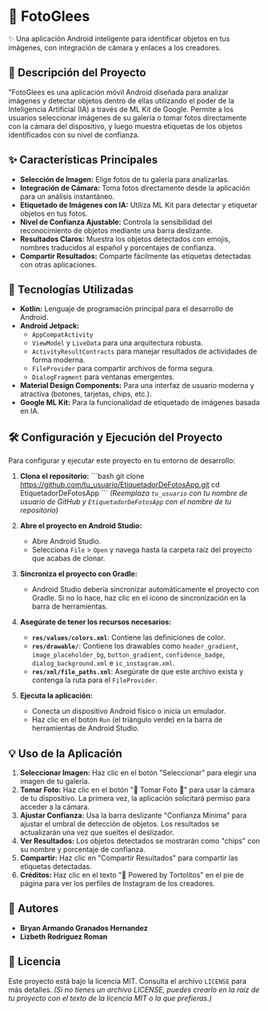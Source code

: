 # 💖 FotoGlees

✨ Una aplicación Android inteligente para identificar objetos en tus imágenes, con integración de cámara y enlaces a los creadores.

## 📸 Descripción del Proyecto

"FotoGlees es una aplicación móvil Android diseñada para analizar imágenes y detectar objetos dentro de ellas utilizando el poder de la Inteligencia Artificial (IA) a través de ML Kit de Google. Permite a los usuarios seleccionar imágenes de su galería o tomar fotos directamente con la cámara del dispositivo, y luego muestra etiquetas de los objetos identificados con su nivel de confianza.


## ✨ Características Principales

*   **Selección de Imagen:** Elige fotos de tu galería para analizarlas.
*   **Integración de Cámara:** Toma fotos directamente desde la aplicación para un análisis instantáneo.
*   **Etiquetado de Imágenes con IA:** Utiliza ML Kit para detectar y etiquetar objetos en tus fotos.
*   **Nivel de Confianza Ajustable:** Controla la sensibilidad del reconocimiento de objetos mediante una barra deslizante.
*   **Resultados Claros:** Muestra los objetos detectados con emojis, nombres traducidos al español y porcentajes de confianza.
*   **Compartir Resultados:** Comparte fácilmente las etiquetas detectadas con otras aplicaciones.

## 🚀 Tecnologías Utilizadas

*   **Kotlin:** Lenguaje de programación principal para el desarrollo de Android.
*   **Android Jetpack:**
    *   `AppCompatActivity`
    *   `ViewModel` y `LiveData` para una arquitectura robusta.
    *   `ActivityResultContracts` para manejar resultados de actividades de forma moderna.
    *   `FileProvider` para compartir archivos de forma segura.
    *   `DialogFragment` para ventanas emergentes.
*   **Material Design Components:** Para una interfaz de usuario moderna y atractiva (botones, tarjetas, chips, etc.).
*   **Google ML Kit:** Para la funcionalidad de etiquetado de imágenes basada en IA.

## 🛠️ Configuración y Ejecución del Proyecto

Para configurar y ejecutar este proyecto en tu entorno de desarrollo:

1.  **Clona el repositorio:**
    \`\`\`bash
    git clone https://github.com/tu_usuario/EtiquetadorDeFotosApp.git
    cd EtiquetadorDeFotosApp
    \`\`\`
    *(Reemplaza `tu_usuario` con tu nombre de usuario de GitHub y `EtiquetadorDeFotosApp` con el nombre de tu repositorio)*

2.  **Abre el proyecto en Android Studio:**
    *   Abre Android Studio.
    *   Selecciona `File` > `Open` y navega hasta la carpeta raíz del proyecto que acabas de clonar.

3.  **Sincroniza el proyecto con Gradle:**
    *   Android Studio debería sincronizar automáticamente el proyecto con Gradle. Si no lo hace, haz clic en el icono de sincronización en la barra de herramientas.

4.  **Asegúrate de tener los recursos necesarios:**
    *   **`res/values/colors.xml`**: Contiene las definiciones de color.
    *   **`res/drawable/`**: Contiene los drawables como `header_gradient`, `image_placeholder_bg`, `button_gradient`, `confidence_badge`, `dialog_background.xml` e `ic_instagram.xml`.
    *   **`res/xml/file_paths.xml`**: Asegúrate de que este archivo exista y contenga la ruta para el `FileProvider`.

5.  **Ejecuta la aplicación:**
    *   Conecta un dispositivo Android físico o inicia un emulador.
    *   Haz clic en el botón `Run` (el triángulo verde) en la barra de herramientas de Android Studio.

## 💡 Uso de la Aplicación

1.  **Seleccionar Imagen:** Haz clic en el botón "Seleccionar" para elegir una imagen de tu galería.
2.  **Tomar Foto:** Haz clic en el botón "📸 Tomar Foto 📸" para usar la cámara de tu dispositivo. La primera vez, la aplicación solicitará permiso para acceder a la cámara.
3.  **Ajustar Confianza:** Usa la barra deslizante "Confianza Mínima" para ajustar el umbral de detección de objetos. Los resultados se actualizarán una vez que sueltes el deslizador.
4.  **Ver Resultados:** Los objetos detectados se mostrarán como "chips" con su nombre y porcentaje de confianza.
5.  **Compartir:** Haz clic en "Compartir Resultados" para compartir las etiquetas detectadas.
6.  **Créditos:** Haz clic en el texto "💖 Powered by Tortolitos" en el pie de página para ver los perfiles de Instagram de los creadores.

## 👥 Autores

*   **Bryan Armando Granados Hernandez**
*   **Lizbeth Rodriguez Roman**

## 📄 Licencia

Este proyecto está bajo la licencia MIT. Consulta el archivo `LICENSE` para más detalles.
*(Si no tienes un archivo LICENSE, puedes crearlo en la raíz de tu proyecto con el texto de la licencia MIT o la que prefieras.)*

